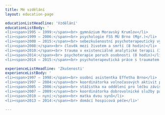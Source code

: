```yaml
---
title: Mé vzdělání
layout: education-page

educationListHeadline: 'Vzdělání'
educationListBody: '
<li><span>1995 – 1999:</span><br> gymnázium Moravský Krumlov</li>
<li><span>1999 – 2006:</span><br> psychologie FSS MU Brno (Mgr.)</li>
<li><span>2008 – 2015:</span><br> sebezkušenostní psychoterapeutický výcvik SLEA Praha (800 hodin)</li>
<li><span>2008:</span><br> člověk mezi životem a smrtí (8 hodin)</li>
<li><span>2010:</span><br> trauma v existenciálně analytické terapii (16 hodin)</li>
<li><span>2014:</span><br> psychoterapie poruch osobnosti (8 hodin)</li>
<li><span>2014 – 2015:</span><br> psychoterapeutická práce s traumatem (65 hodin)</li>'

experienceListHeadline: 'Zkušenosti'
experienceListBody: '
<li><span>1997 – 1998:</span><br> osobní asistentka Effetha Brno</li>
<li><span>1997 – 2004:</span><br> koordinátorka volnočasových aktivit pro děti a mládež</li>
<li><span>2005 – 2006:</span><br> stážistka na oddělení pro léčbu závislostí PN Praha-Bohnice</li>
<li><span>2007 – 2009:</span><br> koordinátorka dobrovolnické služby pacientům FN Brno (dětská nemocnice, onkologie, LDN)</li>
<li><span>2010 – nyní:</span><br> matka dvou synů</li>
<li><span>2013 – 2014:</span><br> domácí hospicová péče</li>'

---
```


